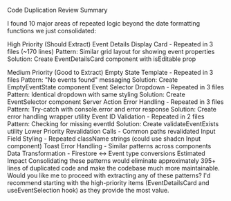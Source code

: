 Code Duplication Review Summary

I found 10 major areas of repeated logic beyond the date formatting functions we just consolidated:

High Priority (Should Extract)
Event Details Display Card - Repeated in 3 files (~170 lines)
Pattern: Similar grid layout for showing event properties
Solution: Create EventDetailsCard component with isEditable prop

Medium Priority (Good to Extract)
Empty State Template - Repeated in 3 files
Pattern: "No events found" messaging
Solution: Create EmptyEventState component
Event Selector Dropdown - Repeated in 3 files
Pattern: Identical dropdown with same styling
Solution: Create EventSelector component
Server Action Error Handling - Repeated in 3 files
Pattern: Try-catch with console.error and error response
Solution: Create error handling wrapper utility
Event ID Validation - Repeated in 2 files
Pattern: Checking for missing eventId
Solution: Create validateEventExists utility
Lower Priority
Revalidation Calls - Common paths revalidated
Input Field Styling - Repeated className strings (could use shadcn Input component)
Toast Error Handling - Similar patterns across components
Data Transformation - Firestore ↔ Event type conversions
Estimated Impact
Consolidating these patterns would eliminate approximately 395+ lines of duplicated code and make the codebase much more maintainable. Would you like me to proceed with extracting any of these patterns? I'd recommend starting with the high-priority items (EventDetailsCard and useEventSelection hook) as they provide the most value.
